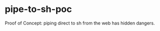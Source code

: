 pipe-to-sh-poc
==============

Proof of Concept: piping direct to sh from the web has hidden dangers.
